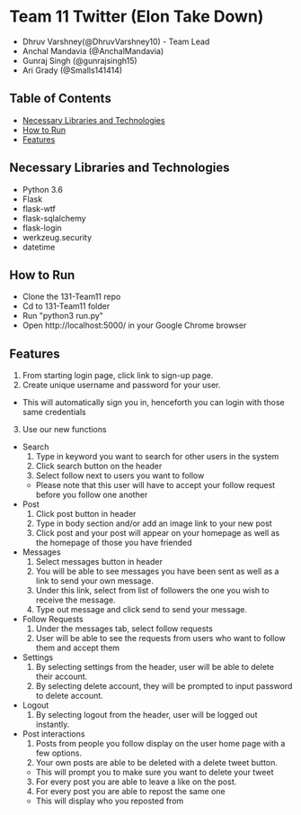 # Team 11 Twitter (Elon Take Down)
- Dhruv Varshney(@DhruvVarshney10) - Team Lead
- Anchal Mandavia (@AnchalMandavia)
- Gunraj Singh (@gunrajsingh15)
- Ari Grady (@Smalls141414)

## Table of Contents
* [Necessary Libraries and Technologies](#necessary-libraries-and-technologies)
* [How to Run](#how-to-run)
* [Features](#features)

## Necessary Libraries and Technologies
- Python 3.6
- Flask
- flask-wtf
- flask-sqlalchemy
- flask-login
- werkzeug.security
- datetime

## How to Run
- Clone the 131-Team11 repo
- Cd to 131-Team11 folder
- Run "python3 run.py"
- Open http://localhost:5000/ in your Google Chrome browser

## Features
1. From starting login page, click link to sign-up page.
2. Create unique username and password for your user.
- This will automatically sign you in, henceforth you can login with those same credentials
3. Use our new functions
- Search
	1. Type in keyword you want to search for other users in the system
	2. Click search button on the header
	3. Select follow next to users you want to follow
	- Please note that this user will have to accept your follow request before you follow one another
- Post
	1. Click post button in header
	2. Type in body section and/or add an image link to your new post
	3. Click post and your post will appear on your homepage as well as the homepage of those you have friended
- Messages
	1. Select messages button in header
	2. You will be able to see messages you have been sent as well as a link to send your own message.
	3. Under this link, select from list of followers the one you wish to receive the message.
	4. Type out message and click send to send your message.
- Follow Requests
	1. Under the messages tab, select follow requests
	2. User will be able to see the requests from users who want to follow them and accept them
- Settings
	1. By selecting settings from the header, user will be able to delete their account.
	2. By selecting delete account, they will be prompted to input password to delete account.
- Logout
	1. By selecting logout from the header, user will be logged out instantly.
- Post interactions
	1. Posts from people you follow display on the user home page with a few options.
	2. Your own posts are able to be deleted with a delete tweet button.
	- This will prompt you to make sure you want to delete your tweet
	3. For every post you are able to leave a like on the post.
	4. For every post you are able to repost the same one
	- This will display who you reposted from
